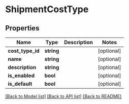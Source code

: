 # ShipmentCostType

## Properties
Name | Type | Description | Notes
------------ | ------------- | ------------- | -------------
**cost_type_id** | **string** |  | [optional] 
**name** | **string** |  | [optional] 
**description** | **string** |  | [optional] 
**is_enabled** | **bool** |  | [optional] 
**is_default** | **bool** |  | [optional] 

[[Back to Model list]](../README.md#documentation-for-models) [[Back to API list]](../README.md#documentation-for-api-endpoints) [[Back to README]](../README.md)


